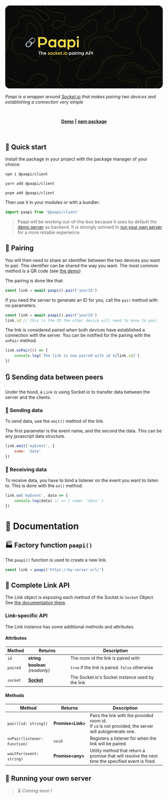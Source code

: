 ![🔗 paapi](https://raw.githubusercontent.com/paapi-js/paapi/master/.github/banner.svg)

*Paapi is a wrapper around [Socket.io](https://socket.io) that makes pairing two devices and establishing a connection
very simple*

<br>
<p align="center">
<a href="https://paapi.pnk.network/"><strong>Demo</strong></a>
<strong>|</strong>
<a href="https://www.npmjs.com/package/@paapi/client"><strong>npm package</strong></a>
</p>
<br>

## 🚀 Quick start

Install the package in your project with the package manager of your choice:

```
npm i @paapi/client
```

```
yarn add @paapi/client
```

```
pnpm add @paapi/client
```

Then use it in your modules or with a bundler:

```javascript
import paapi from '@paapi/client'
```

> Paapi will be working out-of-the-box because it uses by default the [demo server](https://paapi.pnk.network) as
> backend. It is strongly advised to [run your own server](#-running-your-own-server) for a more reliable experience.

## 🔗 Pairing

You will then need to share an identifier between the two devices you want to pair. This identifier can be shared the
way you want. The most common method is a QR code (see [the demo](https://paapi.pnk.network/))

The pairing is done like that:

```javascript
const link = await paapi().pair('yourId')
```

If you need the server to generate an ID for you, call the `pair` method with no parameters.

```javascript
const link = await paapi().pair('yourId')
link.id // this is the ID the other device will need to know to pair
```

The link is considered paired when both devices have established a connection with the server. You can be notified for
the pairing with the `onPair` method.

```javascript
link.onPair(() => {
    console.log(`The link is now paired with id ${link.id}`)
})
```

## 🔃 Sending data between peers

Under the hood, a `Link` is using Socket.io to transfer data between the server and the clients.

### 📮 Sending data

To send data, use the `emit()` method of the link.

The first parameter is the event name, and the second the data. This can be any javascript data structure.

```javascript
link.emit('myEvent', {
    some: 'data'
})
```

### 📨 Receiving data

To receive data, you have to bind a listener on the event you want to listen to. This is done with the `on()` method.

```javascript
link.on('myEvent', data => {
    console.log(data) // => { some: 'data' }
})
```

# 📝 Documentation
## 🏭 Factory function `paapi()`
The `paapi()` function is used to create a new link.

```javascript
const link = paapi('https://my-server-url/')
```

## 🔗 Complete Link API

The Link object is exposing each method of the Socket.io `Socket` Object.
See [the documentation there](https://socket.io/docs/v4/client-socket-instance/).

### Link-specific API

The Link instance has some additional methods and attributes.

#### Attributes

| Method   | Returns                                                         | Description                                      |
|----------|-----------------------------------------------------------------|--------------------------------------------------|
| `id`     | **string**                                                      | The room id the link is paired with              |
| `paired` | **boolean** *(readonly)*                                        | `true` if the link is paired. `false` otherwise  |
| `socket` | **[Socket](https://socket.io/docs/v4/client-socket-instance/)** | The Socket.io's Socket instance used by the link |


#### Methods

| Method                       | Returns            | Description                                                                                              |
|------------------------------|--------------------|----------------------------------------------------------------------------------------------------------|
| `pair([id: string])`         | **Promise\<Link>** | Pairs the link with the provided room id.<br/>If `id` is not provided, the server will autogenerate one. |
| `onPair(listener: Function)` | `void`             | Registers a listener for when the link will be paired.                                                   |
| `waitFor(event: string)`     | **Promise\<any>**  | Utility method that return a promise that will resolve the next time the specified event is fired.       |

## 📡 Running your own server

> ⏳ *Coming soon !*

